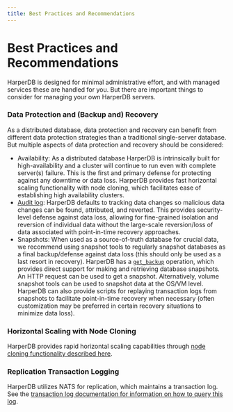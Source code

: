 ```yaml
---
title: Best Practices and Recommendations
---
```


# Best Practices and Recommendations

HarperDB is designed for minimal administrative effort, and with managed services these are handled for you. But there are important things to consider for managing your own HarperDB servers.

### Data Protection and (Backup and) Recovery

As a distributed database, data protection and recovery can benefit from different data protection strategies than a traditional single-server database. But multiple aspects of data protection and recovery should be considered:

- Availability: As a distributed database HarperDB is intrinsically built for high-availability and a cluster will continue to run even with complete server(s) failure. This is the first and primary defense for protecting against any downtime or data loss. HarperDB provides fast horizontal scaling functionality with node cloning, which facilitates ease of establishing high availability clusters.
- [Audit log](./logging/audit-logging): HarperDB defaults to tracking data changes so malicious data changes can be found, attributed, and reverted. This provides security-level defense against data loss, allowing for fine-grained isolation and reversion of individual data without the large-scale reversion/loss of data associated with point-in-time recovery approaches.
- Snapshots: When used as a source-of-truth database for crucial data, we recommend using snapshot tools to regularly snapshot databases as a final backup/defense against data loss (this should only be used as a last resort in recovery). HarperDB has a [`get_backup`](../developers/operations-api/databases-and-tables#get-backup) operation, which provides direct support for making and retrieving database snapshots. An HTTP request can be used to get a snapshot. Alternatively, volume snapshot tools can be used to snapshot data at the OS/VM level. HarperDB can also provide scripts for replaying transaction logs from snapshots to facilitate point-in-time recovery when necessary (often customization may be preferred in certain recovery situations to minimize data loss).

### Horizontal Scaling with Node Cloning

HarperDB provides rapid horizontal scaling capabilities through [node cloning functionality described here](./cloning).

### Replication Transaction Logging

HarperDB utilizes NATS for replication, which maintains a transaction log. See the [transaction log documentation for information on how to query this log](./logging/transaction-logging).
